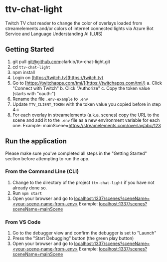 # ttv-chat-light

Twitch TV chat reader to change the color of overlays loaded from streamelements and/or colors of internet connected lights via Azure Bot Service and Language Understanding AI (LUIS)

## Getting Started

1. git pull git@github.com:clarkio/ttv-chat-light.git
2. cd `ttv-chat-light`
3. npm install
4. Login on [https://twitch.tv](https://twitch.tv)
5. Go to [https://twitchapps.com/tmi/](https://twitchapps.com/tmi/)
   a. Click "Connect with Twitch"
   b. Click "Authorize"
   c. Copy the token value (starts with "oauth:")
6. Rename the file `.env-example` to `.env`
7. Update `TTV_CLIENT_TOKEN` with the token value you copied before in step 4.c
8. For each overlay in streamelements (a.k.a. scenes) copy the URL to the scene and add it to the `.env` file as a new environment variable for each one.
   Example: mainScene=https://streamelements.com/overlay/abc/123

## Run the application

Please make sure you've completed all steps in the "Getting Started" section before attempting to run the app.

### From the Command Line (CLI)

1. Change to the directory of the project `ttv-chat-light` if you have not already done so.
2. Run `npm start`
3. Open your browser and go to [localhost:1337/scenes?sceneName=<your-scene-name-from-.env>](localhost:1337/scenes?sceneName=)
   Example: [localhost:1337/scenes?sceneName=mainScene](localhost:1337/scenes?sceneName=mainScene)

### From VS Code

1. Go to the debugger view and confirm the debugger is set to "Launch"
2. Press the "Start Debugging" button (the green play button)
3. Open your browser and go to [localhost:1337/scenes?sceneName=<your-scene-name-from-.env>](localhost:1337/scenes?sceneName=)
   Example: [localhost:1337/scenes?sceneName=mainScene](localhost:1337/scenes?sceneName=mainScene)
